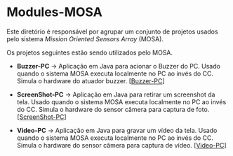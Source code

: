 # Modules-MOSA

Este diretório é responsável por agrupar um conjunto de projetos usados pelo sistema *Mission Oriented Sensors Array* (MOSA). 

Os projetos seguintes estão sendo utilizados pelo MOSA.

* **Buzzer-PC** -> Aplicação em Java para acionar o Buzzer do PC. Usado quando o sistema MOSA executa localmente no PC ao invés do CC. Simula o hardware do atuador buzzer. [[Buzzer-PC](./Buzzer-PC/)]

* **ScreenShot-PC** -> Aplicação em Java para retirar um screenshot da tela. Usado quando o sistema MOSA executa localmente no PC ao invés do CC. Simula o hardware do sensor câmera para captura de foto. [[ScreenShot-PC](./ScreenShot-PC/)]

* **Video-PC** -> Aplicação em Java para gravar um vídeo da tela. Usado quando o sistema MOSA executa localmente no PC ao invés do CC. Simula o hardware do sensor câmera para captura de vídeo. [[Video-PC](./Video-PC/)]
